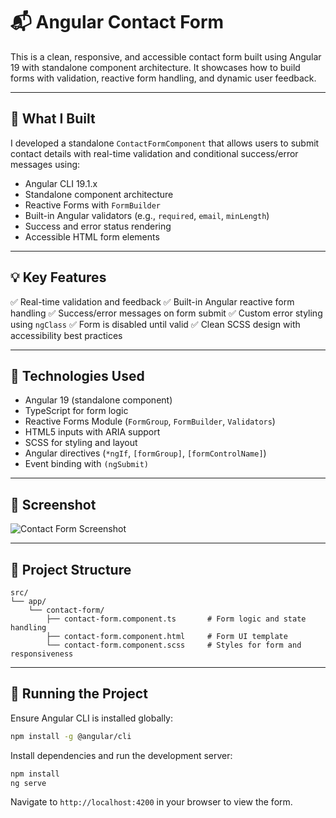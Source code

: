 # 📬 Angular Contact Form

This is a clean, responsive, and accessible contact form built using Angular 19 with standalone component architecture. It showcases how to build forms with validation, reactive form handling, and dynamic user feedback.

---

## 🔧 What I Built

I developed a standalone `ContactFormComponent` that allows users to submit contact details with real-time validation and conditional success/error messages using:

* Angular CLI 19.1.x
* Standalone component architecture
* Reactive Forms with `FormBuilder`
* Built-in Angular validators (e.g., `required`, `email`, `minLength`)
* Success and error status rendering
* Accessible HTML form elements

---

## 💡 Key Features

✅ Real-time validation and feedback
✅ Built-in Angular reactive form handling
✅ Success/error messages on form submit
✅ Custom error styling using `ngClass`
✅ Form is disabled until valid
✅ Clean SCSS design with accessibility best practices

---

## 🧱 Technologies Used

* Angular 19 (standalone component)
* TypeScript for form logic
* Reactive Forms Module (`FormGroup`, `FormBuilder`, `Validators`)
* HTML5 inputs with ARIA support
* SCSS for styling and layout
* Angular directives (`*ngIf`, `[formGroup]`, `[formControlName]`)
* Event binding with `(ngSubmit)`

---

## 📸 Screenshot

![Contact Form Screenshot](screenshot.png)

---

## 📁 Project Structure

```
src/
└── app/
    └── contact-form/
        ├── contact-form.component.ts       # Form logic and state handling
        ├── contact-form.component.html     # Form UI template
        └── contact-form.component.scss     # Styles for form and responsiveness
```

---

## 🚀 Running the Project

Ensure Angular CLI is installed globally:

```bash
npm install -g @angular/cli
```

Install dependencies and run the development server:

```bash
npm install
ng serve
```

Navigate to `http://localhost:4200` in your browser to view the form.
